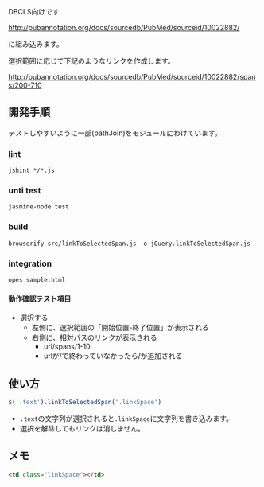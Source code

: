 DBCLS向けです

http://pubannotation.org/docs/sourcedb/PubMed/sourceid/10022882/

に組み込みます。

選択範囲に応じて下記のようなリンクを作成します。

http://pubannotation.org/docs/sourcedb/PubMed/sourceid/10022882/spans/200-710

## 開発手順
テストしやすいように一部(pathJoin)をモジュールにわけています。

### lint
```
jshint */*.js
```

### unti test
```
jasmine-node test
```

### build
```
browserify src/linkToSelectedSpan.js -o jQuery.linkToSelectedSpan.js
```

### integration
```
opes sample.html
```

#### 動作確認テスト項目
- 選択する
    - 左側に、選択範囲の「開始位置-終了位置」が表示される
    - 右側に、相対パスのリンクが表示される
        - url/spans/1-10
        - urlが/で終わっていなかったら/が追加される

## 使い方
```js
$('.text').linkToSelectedSpan('.linkSpace')
```

- `.text`の文字列が選択されると`.linkSpace`に文字列を書き込みます。
- 選択を解除してもリンクは消しません。

## メモ
```html
<td class="linkSpace"></td>
```

